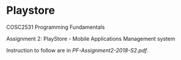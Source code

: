 # Playstore
COSC2531 Programming Fundamentals 

Assignment 2: PlayStore - Mobile Applications Management system

Instruction to follow are in *PF-Assignment2-2018-S2.pdf*.